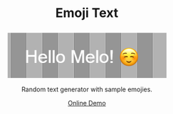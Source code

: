 # <p align="center">Emoji Text</p>
<p align="center"><img src="https://github.com/MESepehr/EmojiText/blob/master/Capture.PNG?raw=true" alt="Emoji Text"/></p>
<p align="center">Random text generator with sample emojies.</p>
<p align="center"><a href="http://pixi-emoji.ebrahimsepehr.com/">Online Demo</a></p>
